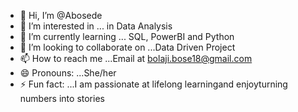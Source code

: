 - 👋 Hi, I’m @Abosede
- 👀 I’m interested in ... in Data Analysis
- 🌱 I’m currently learning ... SQL, PowerBI and Python
- 💞️ I’m looking to collaborate on ...Data Driven Project
- 📫 How to reach me ...Email at bolaji.bose18@gmail.com
- 😄 Pronouns: ...She/her
- ⚡ Fun fact: ...I am passionate at lifelong learningand enjoyturning numbers into stories

<!---
boseomo/boseomo is a ✨ special ✨ repository because its `README.md` (this file) appears on your GitHub profile.
You can click the Preview link to take a look at your changes.
--->
